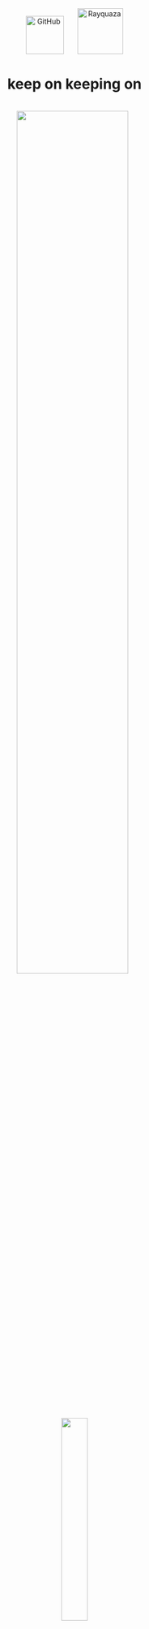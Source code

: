 <div align="center">
  <img src="https://media.giphy.com/media/KzJkzjggfGN5Py6nkT/giphy.gif" alt="GitHub" width="75"/>
  &nbsp;&nbsp;&nbsp;&nbsp;&nbsp;
  <img src="https://i.imgur.com/3yHpuiw.gif" alt="Rayquaza" width="90"/>
</div>

<h1 align="center"> keep on keeping on  </h1>


<br/>

<div align="center">
  <img src="http://github-profile-summary-cards.vercel.app/api/cards/profile-details?username=Andreas-Westh&theme=tokyonight" width="66%" />
  &nbsp;
  <img src="http://github-profile-summary-cards.vercel.app/api/cards/most-commit-language?username=Andreas-Westh&theme=tokyonight" width="32%" />
</div>


